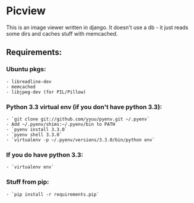 # Picview

This is an image viewer written in django.
It doesn't use a db - it just reads some dirs and caches stuff with memcached.

## Requirements:
    
### Ubuntu pkgs:
    - libreadline-dev
    - memcached
    - libjpeg-dev (for PIL/Pillow)

### Python 3.3 virtual env (if you don't have python 3.3):        
    - `git clone git://github.com/yyuu/pyenv.git ~/.pyenv`
    - Add ~/.pyenv/shims:~/.pyenv/bin to PATH
    - `pyenv install 3.3.0`
    - `pyenv shell 3.3.0`
    - `virtualenv -p ~/.pyenv/versions/3.3.0/bin/python env`

### If you do have python 3.3:
    - `virtualenv env`

### Stuff from pip:
    - `pip install -r requirements.pip`
